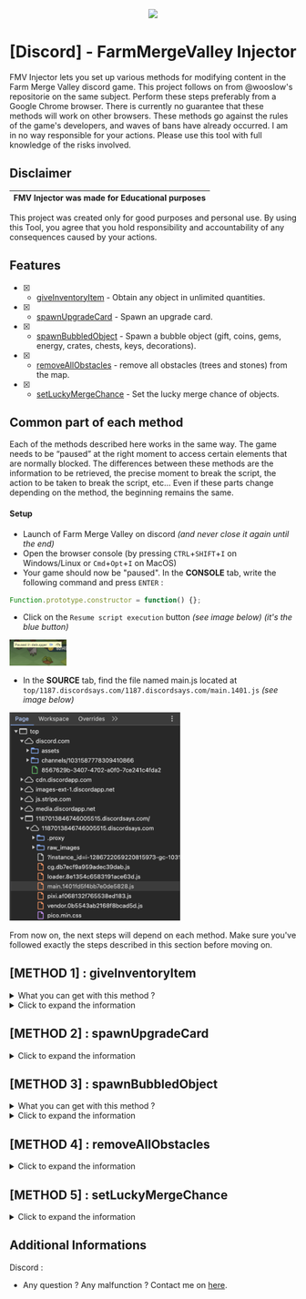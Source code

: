 <p align="center">
  <img src="https://venturebeat.com/wp-content/uploads/2022/11/press_release_banner.jpg" width="800">
</p>

<h1 align="center">[Discord] - FarmMergeValley Injector</h1>

<p align="left">
  FMV Injector lets you set up various methods for modifying content in the Farm Merge Valley discord game. This project follows on from @wooslow's repositorie on the same subject. Perform these steps preferably from a Google Chrome browser. There is currently no guarantee that these methods will work on other browsers.
  These methods go against the rules of the game's developers, and waves of bans have already occurred. I am in no way responsible for your actions. Please use this tool with full knowledge of the risks involved.
</p>


## Disclaimer

|FMV Injector was made for Educational purposes   |
|-------------------------------------------------|
This project was created only for good purposes and personal use.
By using this Tool, you agree that you hold responsibility and accountability of any consequences caused by your actions.

## Features

- [x] - [giveInventoryItem](https://github.com/AstraaDev/Discord-FarmMergeValley-Injector) - Obtain any object in unlimited quantities.
- [x] - [spawnUpgradeCard](https://github.com/AstraaDev/Discord-FarmMergeValley-Injector) - Spawn an upgrade card.
- [x] - [spawnBubbledObject](https://github.com/AstraaDev/Discord-FarmMergeValley-Injector) - Spawn a bubble object (gift, coins, gems, energy, crates, chests, keys, decorations).
- [x] - [removeAllObstacles](https://github.com/AstraaDev/Discord-FarmMergeValley-Injector) - remove all obstacles (trees and stones) from the map.
- [x] - [setLuckyMergeChance](https://github.com/AstraaDev/Discord-FarmMergeValley-Injector) - Set the lucky merge chance of objects.

## Common part of each method
Each of the methods described here works in the same way. The game needs to be “paused” at the right moment to access certain elements that are normally blocked. The differences between these methods are the information to be retrieved, the precise moment to break the script, the action to be taken to break the script, etc...
Even if these parts change depending on the method, the beginning remains the same.

#### Setup
- Launch of Farm Merge Valley on discord *(and never close it again until the end)*
- Open the browser console (by pressing `CTRL`+`SHIFT`+`I` on Windows/Linux or `Cmd`+`Opt`+`I` on MacOS)
- Your game should now be "paused". In the **CONSOLE** tab, write the following command and press `ENTER` :
```js
Function.prototype.constructor = function() {};
```
- Click on the `Resume script execution` button *(see image below) (it's the blue button)*
<img src="img/readme_screenshot/FMV_1.png" width="100">

- In the **SOURCE** tab, find the file named main.js located at `top/1187.discordsays.com/1187.discordsays.com/main.1401.js` *(see image below)*
<img src="img/readme_screenshot/FMV_2.png" width="300">

From now on, the next steps will depend on each method. Make sure you've followed exactly the steps described in this section before moving on.

## [METHOD 1] : giveInventoryItem
<details>
<summary>What you can get with this method ?</summary>
  
| Parameter       | Description           |
| :-------------- | :-------------------- |
| `coins`         | Yellow coins          |
| `gems`          | Purple gems           |
| `exp`           | Experience            |
| `levels`        | Levels                |
| `crates`        | Crates with items     |
| `energy`        | Energy for activities |
| `tickets`       | Train tickets         |
| `wheat`         | Wheat                 |
| `egg`           | Egg                   |
| `sunflower`     | Sunflower             |
| `milk`          | Milk                  |
| `sugarcane`     | Sugarcane             |
| `bacon`         | Bacon                 |
| `carrot`        | Carrot                |
| `goatmilk`      | Goat milk             |
| `soybeans`      | Soybeans              |
| `wool`          | Wool                  |
| `corn`          | Corn                  |
| `fur`           | Fur                   |
| `coffeebeans`   | Coffee beans          |
| `tomato`        | Tomato                |
| `avocado`       | Avocado               |
| `truffle`       | Truffle               |
</details>

<details>
<summary>Click to expand the information</summary>

Make sure you've followed exactly the steps described in the “Common part of each method” section before moving on to this one.

#### Injection
- In `main.js` file,
- Search the file (by pressing `CTRL`+`F`)
- Write the following command and press `ENTER` :
```js
this['servi' + 'ces']['mapGr' + 'id']['getCe' + 'll']
```
- There will normally be 12 results. Navigate to the 7th result and set a breakpoint by clicking on the left of the line in the grey area *(see image below)*
<img src="img/readme_screenshot/FMV_3.png" width="400">

- Return to the game and moove an object *(the game should stop again)*
- In the **CONSOLE** tab, write the following command and press `ENTER` :
```js
worldServices = this.services
```
- You can now go back to the `main.js` file in the **SOURCE** tab, then remove the breakpoint *(by clicking on it again)* and click on the `Resume script execution` button again

#### Setting up the function
- In the **CONSOLE** tab, write the following command and press `ENTER` :
```js
let giveInventoryItem = (target, amount) => {
    return worldServices.rewardService.giveInventoryReward({
        "reward": {"key": target, "amount": amount},
        "parent": worldServices.mapGridView._view.parent.parent.parent
    });
}
```

#### Use injection
You're all set! Now all you have to do is enter the following command in the **CONSOLE** tab and press `ENTER` :
```js
giveInventoryItem("item", amount);
```
Don't forget to replace the `item` argument with one of the parameters in the `What you can get with this method?` table of this method, and `amount` with the amount you want.
</details>

## [METHOD 2] : spawnUpgradeCard
<details>
<summary>Click to expand the information</summary>
Make sure you've followed exactly the steps described in the “Common part of each method” section before moving on to this one.
  
#### Injection
- In `main.js` file,
- Search the file (by pressing `CTRL`+`F`)
- Write the following command and press `ENTER` :
```js
_0x5159f1['_forc' + 'edLoo' + 't'] = []
```
- Set a breakpoint by clicking on the left of the line in the grey area *(see image below)*
<img src="img/readme_screenshot/FMV_6.png" width="300">

- Return to the game and collect or merge any item (e.g. eggs, wheat) *(the game should stop again)*
- In the **SOURCE** tab, find the loot section at `Local/this/_data/loot` *(see image below)*
<img src="img/readme_screenshot/FMV_4.png" width="300">

- Replace one of the elements with `“upgrade_card_1”`, `“upgrade_card_2”` or `“upgrade_card_3”` to suit your needs *(see image below)*
<img src="img/readme_screenshot/FMV_5.png" width="300">

- You can now go back to the `main.js` file in the **SOURCE** tab, then remove the breakpoint *(by clicking on it again)* and click on the `Resume script execution` button again
- All you have to do now is click on the merged item in the game, and the upgrade card should appear.

</details>

## [METHOD 3] : spawnBubbledObject
<details>
<summary>What you can get with this method ?</summary>

### Consumable

| Parameter                         | Description                      | Image                                                                                    |
| :-------------------------------- | :------------------------------- | :--------------------------------------------------------------------------------------- |
| `ticket`                          | Ticket                           | <img src="img/game_objects/consumable/ticket.png" width="50" />                          |
| `coin_1`                          | Coins (up to coin_8)             | <img src="img/game_objects/consumable/coin_1.png" width="50" />                          |
| `gem_1`                           | Gems (up to gem_6)               | <img src="img/game_objects/consumable/gem_1.png" width="50" />                           |
| `crate_1`                         | Crates (up to crate_2)           | <img src="img/game_objects/consumable/crate_1.png" width="50" />                         |
| `energy_1`                        | Energy (up to energy_4)          | <img src="img/game_objects/consumable/energy_1.png" width="50" />                        |
| `wood_1`                          | Wood (up to wood_8)              | <img src="img/game_objects/consumable/wood_1.png" width="50" />                          |
| `stone_1`                         | Stone (up to stone_8)            | <img src="img/game_objects/consumable/stone_1.png" width="50" />                         |
| `tool_1`                          | Tool (up to tool_10)             | <img src="img/game_objects/consumable/tool_1.png" width="50" />                          |
| `flower_1`                        | Flower (up to flower_10)         | <img src="img/game_objects/consumable/flower_1.png" width="50" />                        |
| `sapling_1`                       | Sapling (up to sapling_3)        | <img src="img/game_objects/consumable/sapling_1.png" width="50" />                       |
| `greenhouse_1`                    | Greenhouse (up to greenhouse_12) | <img src="img/game_objects/consumable/greenhouse_1.png" width="50" />                    |
| `toolbox_small`                   | Small toolbox                    | <img src="img/game_objects/consumable/toolbox_small.png" width="50" />                   |
| `toolbox_medium`                  | Medium toolbox                   | <img src="img/game_objects/consumable/toolbox_medium.png" width="50" />                  |
| `toolbox_large`                   | Large toolbox                    | <img src="img/game_objects/consumable/toolbox_large.png" width="50" />                   |
| `rock_small`                      | Small rock                       | <img src="img/game_objects/consumable/rock_small.png" width="50" />                      |
| `rock_medium`                     | Medium rock                      | <img src="img/game_objects/consumable/rock_medium.png" width="50" />                     |
| `rock_large`                      | Large rock                       | <img src="img/game_objects/consumable/rock_large.png" width="50" />                      |
| `tree_small`                      | Small tree                       | <img src="img/game_objects/consumable/tree_small.png" width="50" />                      |
| `tree_medium`                     | Medium tree                      | <img src="img/game_objects/consumable/tree_medium.png" width="50" />                     |
| `tree_large`                      | Large tree                       | <img src="img/game_objects/consumable/tree_large.png" width="50" />                      |
| `reward_crate_daily_bonus`        | Daily bonus gift                 | <img src="img/game_objects/consumable/reward_crate_daily_bonus.png" width="50" />        |
| `reward_crate_key_bronze`         | Bronze key                       | <img src="img/game_objects/consumable/reward_key_bronze.png" width="50" />               |
| `reward_crate_key_silver`         | Silver key                       | <img src="img/game_objects/consumable/reward_key_silver.png" width="50" />               |
| `reward_crate_key_gold`           | Gold key                         | <img src="img/game_objects/consumable/reward_key_gold.png" width="50" />                 |
| `reward_crate_bronze`             | Bronze chest                     | <img src="img/game_objects/consumable/reward_crate_chest_bronze.png" width="50" />       |
| `reward_crate_silver`             | Silver chest                     | <img src="img/game_objects/consumable/reward_crate_chest_silver.png" width="50" />       |
| `reward_crate_gold`               | Gold chest                       | <img src="img/game_objects/consumable/reward_crate_chest_gold.png" width="50" />         |
| `golden_carrot`                   | Golden carrot                    | <img src="img/game_objects/consumable/golden_carrot.png" width="50" />                   |
| `reward_crate_key_golden_carrot`  | Golden carrot key                | <img src="img/game_objects/consumable/reward_crate_key_golden_carrot.png" width="50" />  |
| `reward_crate_golden_carrot`      | Golden carrot chest              | <img src="img/game_objects/consumable/reward_crate_golden_carrot.png" width="50" />      |
| `golden_pumpkin`                  | Golden pumpkin                   | <img src="img/game_objects/consumable/golden_pumpkin.png" width="50" />                  |
| `reward_crate_key_golden_pumpkin` | Golden pumpkin key               | <img src="img/game_objects/consumable/reward_crate_key_golden_pumpkin.png" width="50" /> |
| `reward_crate_golden_pumpkin`     | Golden pumpkin chest             | <img src="img/game_objects/consumable/reward_crate_golden_pumpkin.png" width="50" />     |
| `reward_crate_key_jingleballs`    | Jingleballs key                  | <img src="img/game_objects/consumable/reward_crate_key_jingleballs.png" width="50" />    |
| `reward_crate_jingleballs`        | Jingleballs chest                | <img src="img/game_objects/consumable/reward_crate_jingleballs.png" width="50" />        |


### Decoration
#### Farm

| Parameter                   | Description     | Image                                                                                       |
| :-------------------------- | :-------------- | :------------------------------------------------------------------------------------------ |
| `decorative_barn`           | Barn            | <img src="img/game_objects/decoration/farm/decorative_barn.png" width="100" />              |
| `decorative_birdshouse`     | Birdshouse      | <img src="img/game_objects/decoration/farm/decorative_birdshouse.png" width="100" />        |
| `decorative_chickencoop`    | Chickencoop     | <img src="img/game_objects/decoration/farm/decorative_chickencoop.png" width="100" />       |
| `decorative_doghouse`       | Doghouse        | <img src="img/game_objects/decoration/farm/decorative_doghouse.png" width="100" />          |
| `decorative_farmhouse`      | Farmhouse       | <img src="img/game_objects/decoration/farm/decorative_farmhouse.png" width="100" />         |
| `decorative_feedingtrough`  | Feeding Trough  | <img src="img/game_objects/decoration/farm/decorative_feedingtrough.png" width="100" />     |
| `decorative_flowerpots`     | Flowerpots      | <img src="img/game_objects/decoration/farm/decorative_flowerpots.png" width="100" />        |
| `decorative_fountain`       | Fountain        | <img src="img/game_objects/decoration/farm/decorative_fountain.png" width="100" />          |
| `decorative_haywagon`       | Haywagon        | <img src="img/game_objects/decoration/farm/decorative_haywagon.png" width="100" />          |
| `decorative_lamppost`       | Lamppost        | <img src="img/game_objects/decoration/farm/decorative_lamppost.png" width="100" />          |
| `decorative_milktank`       | Milktank        | <img src="img/game_objects/decoration/farm/decorative_milktank.png" width="100" />          |
| `decorative_picknicktable`  | Picnic Table    | <img src="img/game_objects/decoration/farm/decorative_picknicktable.png" width="100" />     |
| `decorative_shed`           | Shed            | <img src="img/game_objects/decoration/farm/decorative_shed.png" width="100" />              |
| `decorative_silo`           | Silo            | <img src="img/game_objects/decoration/farm/decorative_silo.png" width="100" />              |
| `decorative_stoneflowerpot` | Stone Flowerpot | <img src="img/game_objects/decoration/farm/decorative_stoneflowerpot.png" width="100" />    |
| `decorative_toilet`         | Toilet          | <img src="img/game_objects/decoration/farm/decorative_toilet.png" width="100" />            |
| `decorative_watertower`     | Water Tower     | <img src="img/game_objects/decoration/farm/decorative_watertower.png" width="100" />        |
| `decorative_well`           | Well            | <img src="img/game_objects/decoration/farm/decorative_well.png" width="100" />              |
| `decorative_windmill`       | Windmill        | <img src="img/game_objects/decoration/farm/decorative_windmill.png" width="100" />          |

#### Halloween

| Parameter                              | Description         | Image                                                                                                        |
| :------------------------------------- | :------------------ | :----------------------------------------------------------------------------------------------------------- |
| `decorative_halloween_blackcat`        | BlackCat            | <img src="img/game_objects/decoration/halloween/decorative_halloween_blackcat.png" width="100" />            |
| `decorative_halloween_cauldron`        | Cauldron            | <img src="img/game_objects/decoration/halloween/decorative_halloween_cauldron.png" width="100" />            |
| `decorative_halloween_ghosts`          | Ghosts              | <img src="img/game_objects/decoration/halloween/decorative_halloween_ghosts.png" width="100" />              |
| `decorative_halloween_grandfatherclock`| Grandfather Clock   | <img src="img/game_objects/decoration/halloween/decorative_halloween_grandfatherclock.png" width="100" />    |
| `decorative_halloween_grave01`         | Grave 01            | <img src="img/game_objects/decoration/halloween/decorative_halloween_grave01.png" width="100" />             |
| `decorative_halloween_grave02`         | Grave 02            | <img src="img/game_objects/decoration/halloween/decorative_halloween_grave02.png" width="100" />             |
| `decorative_halloween_graveyard`       | Graveyard           | <img src="img/game_objects/decoration/halloween/decorative_halloween_graveyard.png" width="100" />           |
| `decorative_halloween_hauntedhouse`    | Haunted House       | <img src="img/game_objects/decoration/halloween/decorative_halloween_hauntedhouse.png" width="100" />        |
| `decorative_halloween_pumpkinpatchbig` | Pumpkin Patch (Big) | <img src="img/game_objects/decoration/halloween/decorative_halloween_pumpkinpatchbig.png" width="100" />     |
| `decorative_halloween_pumpkins01`      | Pumpkins 01         | <img src="img/game_objects/decoration/halloween/decorative_halloween_pumpkins01.png" width="100" />          |
| `decorative_halloween_pumpkins02`      | Pumpkins 02         | <img src="img/game_objects/decoration/halloween/decorative_halloween_pumpkins02.png" width="100" />          |
| `decorative_halloween_pumpkins03`      | Pumpkins 03         | <img src="img/game_objects/decoration/halloween/decorative_halloween_pumpkins03.png" width="100" />          |
| `decorative_halloween_pumpkins04`      | Pumpkins 04         | <img src="img/game_objects/decoration/halloween/decorative_halloween_pumpkins04.png" width="100" />          |
| `decorative_halloween_skeletonbench`   | Skeleton Bench      | <img src="img/game_objects/decoration/halloween/decorative_halloween_skeletonbench.png" width="100" />       |
| `decorative_halloween_skeletoncarousel`| Skeleton Carousel   | <img src="img/game_objects/decoration/halloween/decorative_halloween_skeletoncarousel.png" width="100" />    |
| `decorative_halloween_skeletonpicnic`  | Skeleton Picnic     | <img src="img/game_objects/decoration/halloween/decorative_halloween_skeletonpicnic.png" width="100" />      |
| `decorative_halloween_skullaltar`      | Skull Altar         | <img src="img/game_objects/decoration/halloween/decorative_halloween_skullaltar.png" width="100" />          |
| `decorative_halloween_treeface`        | Tree Face           | <img src="img/game_objects/decoration/halloween/decorative_halloween_treeface.png" width="100" />            |
| `decorative_halloween_well`            | Well                | <img src="img/game_objects/decoration/halloween/decorative_halloween_well.png" width="100" />                |

#### Christmas

| Parameter                                    | Description           | Image                                                                                                                               |
| :------------------------------------------- | :-------------------- | :---------------------------------------------------------------------------------------------------------------------------------- |
| `decorative_christmas_candygate`             | CandyGate             | <img src="img/game_objects/decoration/christmas/decorative_christmas_candygate.png" width="100" />                                  |
| `decorative_christmas_elfmail`               | ElfMail               | <img src="img/game_objects/decoration/christmas/decorative_christmas_elfmail.png" width="100" />                                    |
| `decorative_christmas_elfteddy`              | ElfTeddy              | <img src="img/game_objects/decoration/christmas/decorative_christmas_elfteddy.png" width="100" />                                   |
| `decorative_christmas_elftrain`              | ElfTrain              | <img src="img/game_objects/decoration/christmas/decorative_christmas_elftrain.png" width="100" />                                   |
| `decorative_christmas_fireplace`             | Fireplace             | <img src="img/game_objects/decoration/christmas/decorative_christmas_fireplace.png" width="100" />                                  |
| `decorative_christmas_gift01`                | Gift 01               | <img src="img/game_objects/decoration/christmas/decorative_christmas_gift01.png" width="100" />                                     |
| `decorative_christmas_gift02`                | Gift 02               | <img src="img/game_objects/decoration/christmas/decorative_christmas_gift02.png" width="100" />                                     |
| `decorative_christmas_gift03`                | Gift 03               | <img src="img/game_objects/decoration/christmas/decorative_christmas_gift03.png" width="100" />                                     |
| `decorative_christmas_gingerbell`            | Gingerbell            | <img src="img/game_objects/decoration/christmas/decorative_christmas_gingerbell.png" width="100" />                                 |
| `decorative_christmas_gingerbreadhouse`      | GingerbreadHouse      | <img src="img/game_objects/decoration/christmas/decorative_christmas_gingerbreadhouse.png" width="100" />                           |
| `decorative_christmas_gingerbreadhousesmall` | GingerbreadHouseSmall | <img src="img/game_objects/decoration/christmas/decorative_christmas_gingerbreadhousesmall.png" width="100" />                      |
| `decorative_christmas_gingerbreadsnow`       | GingerbreadSnow       | <img src="img/game_objects/decoration/christmas/decorative_christmas_gingerbreadsnow.png" width="100" />                            |
| `decorative_christmas_nutcracker`            | Nutcracker            | <img src="img/game_objects/decoration/christmas/decorative_christmas_nutcracker.png" width="100" />                                 |
| `decorative_christmas_santagift`             | SantaGift             | <img src="img/game_objects/decoration/christmas/decorative_christmas_santagift.png" width="100" />                                  |
| `decorative_christmas_santamail`             | SantaMail             | <img src="img/game_objects/decoration/christmas/decorative_christmas_santamail.png" width="100" />                                  |
| `decorative_christmas_sleigh`                | Sleigh                | <img src="img/game_objects/decoration/christmas/decorative_christmas_sleigh.png" width="100" />                                     |
| `decorative_christmas_snowcaroling`          | SnowCaroling          | <img src="img/game_objects/decoration/christmas/decorative_christmas_snowcaroling.png" width="100" />                               |
| `decorative_christmas_snowdinner`            | SnowDinner            | <img src="img/game_objects/decoration/christmas/decorative_christmas_snowdinner.png" width="100" />                                 |
| `decorative_christmas_snowfight`             | SnowFight             | <img src="img/game_objects/decoration/christmas/decorative_christmas_snowfight.png" width="100" />                                  |
| `decorative_christmas_snowgifting`           | SnowGifting           | <img src="img/game_objects/decoration/christmas/decorative_christmas_snowgifting.png" width="100" />                                |
| `decorative_christmas_snowglobe`             | SnowGlobe             | <img src="img/game_objects/decoration/christmas/decorative_christmas_snowglobe.png" width="100" />                                  |
| `decorative_christmas_snowjello`             | SnowJello             | <img src="img/game_objects/decoration/christmas/decorative_christmas_snowjello.png" width="100" />                                  |
| `decorative_christmas_snowlantern`           | SnowLantern           | <img src="img/game_objects/decoration/christmas/decorative_christmas_snowlantern.png" width="100" />                                |
| `decorative_christmas_snowreindeer`          | SnowReindeer          | <img src="img/game_objects/decoration/christmas/decorative_christmas_snowreindeer.png" width="100" />                               |
| `decorative_christmas_snowtelescope`         | SnowTelescope         | <img src="img/game_objects/decoration/christmas/decorative_christmas_snowtelescope.png" width="100" />                              |
| `decorative_christmas_treebig`               | TreeBig               | <img src="img/game_objects/decoration/christmas/decorative_christmas_treebig.png" width="100" />                                    |
| `golden_christmas_tree_1`                    | GoldenTree 1          | <img src="img/game_objects/decoration/christmas/golden_christmas_tree_1.png" width="100" />                                         |
| `golden_christmas_tree_2`                    | GoldenTree 2          | <img src="img/game_objects/decoration/christmas/golden_christmas_tree_2.png" width="100" />                                         |
| `golden_christmas_tree_3`                    | GoldenTree 3          | <img src="img/game_objects/decoration/christmas/golden_christmas_tree_3.png" width="100" />                                         |
| `golden_christmas_tree_4`                    | GoldenTree 4          | <img src="img/game_objects/decoration/christmas/golden_christmas_tree_4.png" width="100" />                                         |
| `golden_jingleball_1`                        | GoldenJingleBall 1    | <img src="img/game_objects/decoration/christmas/golden_jingleball_1.png" width="100" />                                             |
| `golden_jingleball_2`                        | GoldenJingleBall 2    | <img src="img/game_objects/decoration/christmas/golden_jingleball_2.png" width="100" />                                             |
| `golden_jingleball_3`                        | GoldenJingleBall 3    | <img src="img/game_objects/decoration/christmas/golden_jingleball_3.png" width="100" />                                             |
| `golden_jingleball_4`                        | GoldenJingleBall 4    | <img src="img/game_objects/decoration/christmas/golden_jingleball_4.png" width="100" />                                             |
</details>

<details>
<summary>Click to expand the information</summary>

Make sure you've followed exactly the steps described in the “Common part of each method” section before moving on to this one.

#### Injection
- In `main.js` file,
- Search the file (by pressing `CTRL`+`F`)
- Write the following command and press `ENTER` :
```js
this['servi' + 'ces']['mapGr' + 'id']['getCe' + 'll']
```
- There will normally be 12 results. Navigate to the 7th result and set a breakpoint by clicking on the left of the line in the grey area *(see image below)*
<img src="img/readme_screenshot/FMV_3.png" width="400">

- Return to the game and moove an object *(the game should stop again)*
- In the **CONSOLE** tab, write the following command and press `ENTER` :
```js
worldServices = this.services
```
- You can now go back to the `main.js` file in the **SOURCE** tab, then remove the breakpoint *(by clicking on it again)* and click on the `Resume script execution` button again

#### Setting up the function
- In the **CONSOLE** tab, write the following command and press `ENTER` :
```js
let spawnBubbledObject = (target) => {
    return worldServices.rewardService.giveObjectReward({
      "rewards": [target],
      "container": worldServices.mapGridView._view.parent.parent.parent,
      "animationEndEvent": null,
      "bubblePosition": {"x": 0, "y": -200}
    });
}
```

#### Use injection
You're all set! Now all you have to do is enter the following command in the **CONSOLE** tab and press `ENTER` :
```js
spawnBubbledObject("item");
```
Don't forget to replace the `item` argument with one of the parameters in the `What you can get with this method?` table of this method.
</details>

## [METHOD 4] : removeAllObstacles
<details>
<summary>Click to expand the information</summary>
Make sure you've followed exactly the steps described in the “Common part of each method” section before moving on to this one.

#### Injection
- In `main.js` file,
- Search the file (by pressing `CTRL`+`F`)
- Write the following command and press `ENTER` :
```js
this['servi' + 'ces']['mapGr' + 'id']['getCe' + 'll']
```
- There will normally be 12 results. Navigate to the 7th result and set a breakpoint by clicking on the left of the line in the grey area *(see image below)*
<img src="img/readme_screenshot/FMV_3.png" width="400">

- Return to the game and moove an object *(the game should stop again)*
- In the **CONSOLE** tab, write the following command and press `ENTER` :
```js
worldServices = this.services
```
- You can now go back to the `main.js` file in the **SOURCE** tab, then remove the breakpoint *(by clicking on it again)* and click on the `Resume script execution` button again

#### Use injection
- In the **CONSOLE** tab, write the following command and press `ENTER` :
```js
worldServices.world.getAllGameObjects().filter(x=>x.hasBehavior("hitpoints") && !x.hasBehavior("shovelable") && !x.hasBehavior("movable")).forEach(x=>worldServices.world.removeGameObject(x))
```
</details>

## [METHOD 5] : setLuckyMergeChance
<details>
<summary>Click to expand the information</summary>
  
Make sure you've followed exactly the steps described in the “Common part of each method” section before moving on to this one.

#### Injection
- In `main.js` file,
- Search the file (by pressing `CTRL`+`F`)
- Write the following command and press `ENTER` :
```js
this['servi' + 'ces']['mapGr' + 'id']['getCe' + 'll']
```
- There will normally be 12 results. Navigate to the 7th result and set a breakpoint by clicking on the left of the line in the grey area *(see image below)*
<img src="img/readme_screenshot/FMV_3.png" width="400">

- Return to the game and moove an object *(the game should stop again)*
- In the **CONSOLE** tab, write the following command and press `ENTER` :
```js
worldServices = this.services
```
- You can now go back to the `main.js` file in the **SOURCE** tab, then remove the breakpoint *(by clicking on it again)* and click on the `Resume script execution` button again

#### Setting up the function
- In the **CONSOLE** tab, write the following command and press `ENTER` :
```js
let setLuckyMergeChance = (percentage) => worldServices.mapGridView._view.parent.parent.parent._systems.find(x => x._luckyMergeChance)._luckyMergeChance = percentage;
```

#### Use injection
You're all set! Now all you have to do is enter the following command in the **CONSOLE** tab and press `ENTER` :
```js
setLuckyMergeChance(percentage);
```
Don't forget to replace the `percentage` argument with a number between 0 and 100. Setting `100` as an argument means that the lucky merge will always take place, and setting `0` as an argument means that the lucky merge will never take place (the default value is 5).
</details>

## Additional Informations
Discord :
- Any question ? Any malfunction ? Contact me on [here](discord.gg/PKR7nM9j9U).
